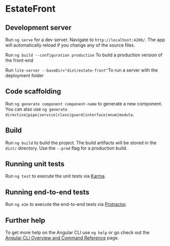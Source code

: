 # EstateFront


## Development server

Run `ng serve` for a dev server. Navigate to `http://localhost:4200/`. The app will automatically reload if you change any of the source files.

Run `ng build --configuration production` To build a production version of the front-end

Run `lite-server --baseDir="dist/estate-front"`To run a server with the deployment folder

## Code scaffolding

Run `ng generate component component-name` to generate a new component. You can also use `ng generate directive|pipe|service|class|guard|interface|enum|module`.

## Build

Run `ng build` to build the project. The build artifacts will be stored in the `dist/` directory. Use the `--prod` flag for a production build.

## Running unit tests

Run `ng test` to execute the unit tests via [Karma](https://karma-runner.github.io).

## Running end-to-end tests

Run `ng e2e` to execute the end-to-end tests via [Protractor](http://www.protractortest.org/).

## Further help

To get more help on the Angular CLI use `ng help` or go check out the [Angular CLI Overview and Command Reference](https://angular.io/cli) page.
